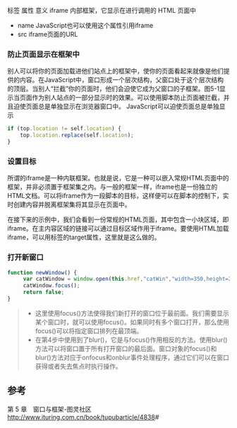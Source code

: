 标签 属性 意义
iframe 内部框架，它显示在进行调用的 HTML 页面中

* name JavaScript也可以使用这个属性引用iframe
* src iframe页面的URL

### 防止页面显示在框架中

别人可以将你的页面加载进他们站点上的框架中，使你的页面看起来就像是他们提供的内容。在JavaScript中，窗口形成一个层次结构，父窗口处于这个层次结构的顶层。当别人“拦截”你的页面时，他们会迫使它成为父窗口的子框架。图5-1显示当页面作为别人站点的一部分显示时的效果。可以使用脚本防止页面被拦截，并且迫使页面总是单独显示在浏览器窗口中。
JavaScript可以迫使页面总是单独显示

```javascript
if (top.location != self.location) {
    top.location.replace(self.location);
}
```

### 设置目标

所谓的iframe是一种内联框架。也就是说，它是一种可以嵌入常规HTML页面中的框架，并非必须置于框架集之内。与一般的框架一样，iframe也是一份独立的HTML文档。可以将iframe作为一段脚本的目标，这样便可以在脚本的控制下，实时创建内容并脱离框架集将其显示在页面中。

在接下来的示例中，我们会看到一份常规的HTML页面，其中包含一小块区域，即iframe。在主内容区域的链接可以通过目标区域作用于iframe。要使用HTML加载iframe，可以用<a>标签的target属性，这里就是这么做的。

### 打开新窗口

```JavaScript
function newWindow() {
     var catWindow = window.open(this.href,"catWin","width=350,height=260");
     catWindow.focus();
     return false;
}
```

> * 这里使用focus()方法使得我们新打开的窗口位于最前面。我们需要显示某个窗口时，就可以使用focus()。如果同时有多个窗口打开，那么使用focus()可以将指定窗口排列在最顶端。
> * 在第4步中使用到了blur()，它是与focus()作用相反的方法。使用blur()方法可以将窗口置于所有打开窗口的最后面。窗口对象的focus()和blur()方法对应于onfocus和onblur事件处理程序，通过它们可以在窗口获得或者失去焦点时执行操作。

## 参考

第 5 章　窗口与框架-图灵社区
<http://www.ituring.com.cn/book/tupubarticle/4838>#
